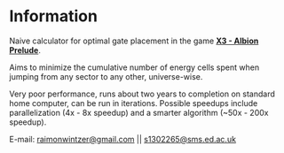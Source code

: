 # Information #

Naive calculator for optimal gate placement in the game [**X3 - Albion Prelude**](https://en.wikipedia.org/wiki/X3:_Albion_Prelude).

Aims to minimize the cumulative number of energy cells spent when jumping from any sector to any other, universe-wise.

Very poor performance, runs about two years to completion on standard home computer, can be run in iterations. Possible speedups include parallelization (4x - 8x speedup) and a smarter algorithm (~50x - 200x speedup). 

E-mail: raimonwintzer@gmail.com || s1302265@sms.ed.ac.uk
